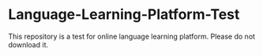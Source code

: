 # Language-Learning-Platform-Test
This repository is a test for online language learning platform. Please do not download it.
